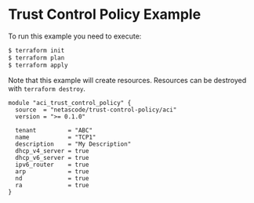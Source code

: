 <!-- BEGIN_TF_DOCS -->
# Trust Control Policy Example

To run this example you need to execute:

```bash
$ terraform init
$ terraform plan
$ terraform apply
```

Note that this example will create resources. Resources can be destroyed with `terraform destroy`.

```hcl
module "aci_trust_control_policy" {
  source  = "netascode/trust-control-policy/aci"
  version = ">= 0.1.0"

  tenant         = "ABC"
  name           = "TCP1"
  description    = "My Description"
  dhcp_v4_server = true
  dhcp_v6_server = true
  ipv6_router    = true
  arp            = true
  nd             = true
  ra             = true
}
```
<!-- END_TF_DOCS -->